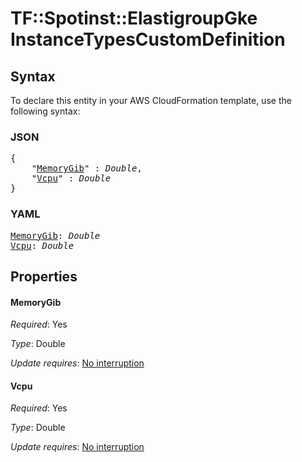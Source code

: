 # TF::Spotinst::ElastigroupGke InstanceTypesCustomDefinition

## Syntax

To declare this entity in your AWS CloudFormation template, use the following syntax:

### JSON

<pre>
{
    "<a href="#memorygib" title="MemoryGib">MemoryGib</a>" : <i>Double</i>,
    "<a href="#vcpu" title="Vcpu">Vcpu</a>" : <i>Double</i>
}
</pre>

### YAML

<pre>
<a href="#memorygib" title="MemoryGib">MemoryGib</a>: <i>Double</i>
<a href="#vcpu" title="Vcpu">Vcpu</a>: <i>Double</i>
</pre>

## Properties

#### MemoryGib

_Required_: Yes

_Type_: Double

_Update requires_: [No interruption](https://docs.aws.amazon.com/AWSCloudFormation/latest/UserGuide/using-cfn-updating-stacks-update-behaviors.html#update-no-interrupt)

#### Vcpu

_Required_: Yes

_Type_: Double

_Update requires_: [No interruption](https://docs.aws.amazon.com/AWSCloudFormation/latest/UserGuide/using-cfn-updating-stacks-update-behaviors.html#update-no-interrupt)

